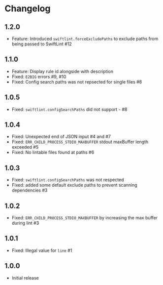# Changelog

## 1.2.0

- Feature: Introduced `swiftlint.forceExcludePaths` to exclude paths from being passed to SwiftLint #12

## 1.1.0

- Feature: Display rule id alongside with description
- Fixed: `E2BIG` errors #9, #10
- Fixed: Config search paths was not repsected for single files #8

## 1.0.5

- Fixed: `swiftlint.configSearchPaths` did not support `~` #8

## 1.0.4

- Fixed: Unexpected end of JSON input #4 and #7
- Fixed: `ERR_CHILD_PROCESS_STDIO_MAXBUFFER` stdout maxBuffer length exceeded #5
- Fixed: No lintable files found at paths #6

## 1.0.3

- Fixed: `swiftlint.configSearchPaths` was not respected
- Fixed: added some default exclude paths to prevent scanning dependencies #3

## 1.0.2

- Fixed: `ERR_CHILD_PROCESS_STDIO_MAXBUFFER` by increasing the max buffer during lint #3

## 1.0.1

- Fixed: Illegal value for `line` #1

## 1.0.0

- Initial release
